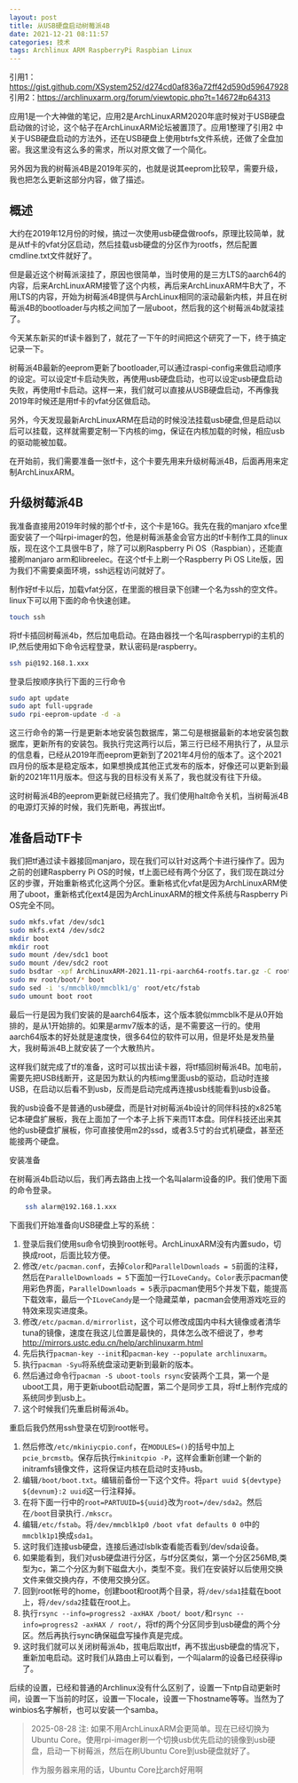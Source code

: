 ```yaml
---
layout: post
title: 从USB硬盘启动树莓派4B
date: 2021-12-21 08:11:57
categories: 技术
tags: Archlinux ARM RaspberryPi Raspbian Linux
---
```


引用1：https://gist.github.com/XSystem252/d274cd0af836a72ff42d590d59647928
引用2：https://archlinuxarm.org/forum/viewtopic.php?t=14672#p64313

应用1是一个大神做的笔记，应用2是ArchLinuxARM2020年底时候对于USB硬盘启动做的讨论，这个帖子在ArchLinuxARM论坛被置顶了。应用1整理了引用2 中关于USB硬盘启动的方法外，还在USB硬盘上使用btrfs文件系统，还做了全盘加密。我这里没有这么多的需求，所以对原文做了一个简化。

另外因为我的树莓派4B是2019年买的，也就是说其eeprom比较早，需要升级，我也把怎么更新这部分内容，做了描述。

## 概述

大约在2019年12月份的时候，搞过一次使用usb硬盘做roofs，原理比较简单，就是从tf卡的vfat分区启动，然后挂载usb硬盘的分区作为rootfs，然后配置cmdline.txt文件就好了。

但是最近这个树莓派滚挂了，原因也很简单，当时使用的是三方LTS的aarch64的内容，后来ArchLinuxARM接管了这个内核，再后来ArchLinuxARM牛B大了，不用LTS的内容，开始为树莓派4B提供与ArchLinux相同的滚动最新内核，并且在树莓派4B的bootloader与内核之间加了一层uboot，然后我的这个树莓派4b就滚挂了。

今天某东新买的tf读卡器到了，就花了一下午的时间把这个研究了一下，终于搞定记录一下。

树莓派4B最新的eeprom更新了bootloader,可以通过raspi-config来做启动顺序的设定。可以设定tf卡启动失败，再使用usb硬盘启动，也可以设定usb硬盘启动失败，再使用tf卡启动。这样一来，我们就可以直接从USB硬盘启动，不再像我2019年时候还是用tf卡的vfat分区做启动。

另外，今天发现最新ArchLinuxARM在启动的时候没法挂载usb硬盘,但是启动以后可以挂载，这样就需要定制一下内核的img，保证在内核加载的时候，相应usb的驱动能被加载。

在开始前，我们需要准备一张tf卡，这个卡要先用来升级树莓派4B，后面再用来定制ArchLinuxARM。

## 升级树莓派4B

我准备直接用2019年时候的那个tf卡，这个卡是16G。我先在我的manjaro xfce里面安装了一个叫rpi-imager的包，他是树莓派基金会官方出的tf卡制作工具的linux版，现在这个工具很牛B了，除了可以刷Raspberry Pi OS（Raspbian），还能直接刷manjaro arm和libreelec。在这个tf卡上刷一个Raspberry Pi OS Lite版，因为我们不需要桌面环境，ssh远程访问就好了。

制作好tf卡以后，加载vfat分区，在里面的根目录下创建一个名为ssh的空文件。linux下可以用下面的命令快速创建。

```bash  
touch ssh
```

将tf卡插回树莓派4b，然后加电启动。在路由器找一个名叫raspberrypi的主机的IP,然后使用如下命令远程登录，默认密码是raspberry。

```bash  
ssh pi@192.168.1.xxx
```
登录后按顺序执行下面的三行命令

```bash  
sudo apt update
sudo apt full-upgrade
sudo rpi-eeprom-update -d -a
```  
这三行命令的第一行是更新本地安装包数据库，第二句是根据最新的本地安装包数据库，更新所有的安装包。我执行完这两行以后，第三行已经不用执行了，从显示的信息看，已经从2019年而eeprom更新到了2021年4月份的版本了。这个2021四月份的版本是稳定版本，如果想换成其他正式发布的版本，好像还可以更新到最新的2021年11月版本。但这与我的目标没有关系了，我也就没有往下升级。

这时树莓派4B的eeprom更新就已经搞完了。我们使用halt命令关机，当树莓派4B的电源灯灭掉的时候，我们先断电，再拔出tf。

## 准备启动TF卡

我们把tf通过读卡器接回manjaro，现在我们可以针对这两个卡进行操作了。因为之前的创建Raspberry Pi OS的时候，tf上面已经有两个分区了，我们现在跳过分区的步骤，开始重新格式化这两个分区。重新格式化vfat是因为ArchLinuxARM使用了uboot，重新格式化ext4是因为ArchLinuxARM的根文件系统与Raspberry Pi OS完全不同。

```bash  
sudo mkfs.vfat /dev/sdc1
sudo mkfs.ext4 /dev/sdc2
mkdir boot
mkdir root
sudo mount /dev/sdc1 boot
sudo mount /dev/sdc2 root
sudo bsdtar -xpf ArchLinuxARM-2021.11-rpi-aarch64-rootfs.tar.gz -C root
sudo mv root/boot/* boot
sudo sed -i 's/mmcblk0/mmcblk1/g' root/etc/fstab
sudo umount boot root
```

最后一行是因为我们安装的是aarch64版本，这个版本貌似mmcblk不是从0开始排的，是从1开始排的。如果是armv7版本的话，是不需要这一行的。使用aarch64版本的好处就是速度快，很多64位的软件可以用，但是坏处是发热量大，我树莓派4B上就安装了一个大散热片。

这样我们就完成了tf的准备，这时可以拔出读卡器，将tf插回树莓派4B。加电前，需要先把USB线断开，这是因为默认的内核img里面usb的驱动，启动时连接USB，在启动以后看不到usb，反而是启动完成再连接usb线能看到usb设备。

我的usb设备不是普通的usb硬盘，而是针对树莓派4b设计的同伴科技的x825笔记本硬盘扩展板，我在上面加了一个本子上拆下来而1T本盘。同伴科技还出来其他的usb硬盘扩展板，你可直接使用m2的ssd，或者3.5寸的台式机硬盘，甚至还能接两个硬盘。

安装准备

在树莓派4b启动以后，我们再去路由上找一个名叫alarm设备的IP。我们使用下面的命令登录。

```bash  
    ssh alarm@192.168.1.xxx
```

下面我们开始准备向USB硬盘上写的系统：

  1. 登录后我们使用su命令切换到root帐号。ArchLinuxARM没有内置sudo，切换成root，后面比较方便。
  2. 修改`/etc/pacman.conf`，去掉`Color`和`ParallelDownloads = 5`前面的注释，然后在`ParallelDownloads = 5`下面加一行`ILoveCandy`。`Color`表示pacman使用彩色界面，`ParallelDownloads = 5`表示pacman使用5个并发下载，能提高下载效率，最后一个`ILoveCandy`是一个隐藏菜单，pacman会使用游戏吃豆的特效来现实进度条。
  3. 修改`/etc/pacman.d/mirrorlist`，这个可以修改成国内中科大镜像或者清华tuna的镜像，速度在我这儿位置是最快的，具体怎么改不细说了，参考 http://mirrors.ustc.edu.cn/help/archlinuxarm.html
  4. 先后执行`pacman-key --init`和`pacman-key --populate archlinuxarm`。
  5. 执行`pacman -Syu`将系统盘滚动更新到最新的版本。
  6. 然后通过命令行`pacman -S uboot-tools rsync`安装两个工具，第一个是uboot工具，用于更新uboot启动配置，第二个是同步工具，将tf上制作完成的系统同步到usb上。
  7. 这个时候我们先重启树莓派4b。

重启后我仍然用ssh登录在切到root帐号。

  1. 然后修改`/etc/mkiniycpio.conf`，在`MODULES=()`的括号中加上`pcie_brcmstb`。保存后执行`mkinitcpio -P`，这样会重新创建一个新的initramfs镜像文件，这将保证内核在启动时支持usb。
  2. 编辑`/boot/boot.txt`。编辑前备份一下这个文件。将`part uuid ${devtype} ${devnum}:2 uuid`这一行注释掉。
  3. 在将下面一行中的`root=PARTUUID=${uuid}`改为`root=/dev/sda2`。然后在`/boot`目录执行`./mkscr`。
  4. 编辑`/etc/fstab`。将`/dev/mmcblk1p0 /boot vfat defaults 0 0`中的`mmcblk1p1`换成`sda1`。
  5. 这时我们连接usb硬盘，连接后通过lsblk查看能否看到/dev/sda设备。
  6. 如果能看到，我们对usb硬盘进行分区，与tf分区类似，第一个分区256MB,类型为c，第二个分区为剩下磁盘大小，类型不变。我们在安装好以后使用交换文件来做交换内存，不使用交换分区。
  7. 回到root帐号的home，创建boot和root两个目录，将`/dev/sda1`挂载在boot上，将`/dev/sda2`挂载在root上。
  8. 执行`rsync --info=progress2 -axHAX /boot/ boot/`和`rsync --info=progress2 -axHAX / root/`，将tf的两个分区同步到usb硬盘的两个分区。然后再执行sync确保磁盘写操作真是完成。
  9. 这时我们就可以关闭树莓派4b，拔电后取出tf，再不拔出usb硬盘的情况下，重新加电启动。这时我们从路由上可以看到，一个叫alarm的设备已经获得ip了。

后续的设置，已经和普通的Archlinux没有什么区别了，设置一下ntp自动更新时间，设置一下当前的时区，设置一下locale，设置一下hostname等等。当然为了winbios名字解析，也可以安装一个samba。

> 2025-08-28 注: 如果不用ArchLinuxARM会更简单。现在已经切换为Ubuntu Core。使用rpi-imager刷一个切换usb优先启动的镜像到usb硬盘，启动一下树莓派，然后在刷Ubuntu Core到usb硬盘就好了。
> 
> 作为服务器来用的话，Ubuntu Core比arch好用啊
